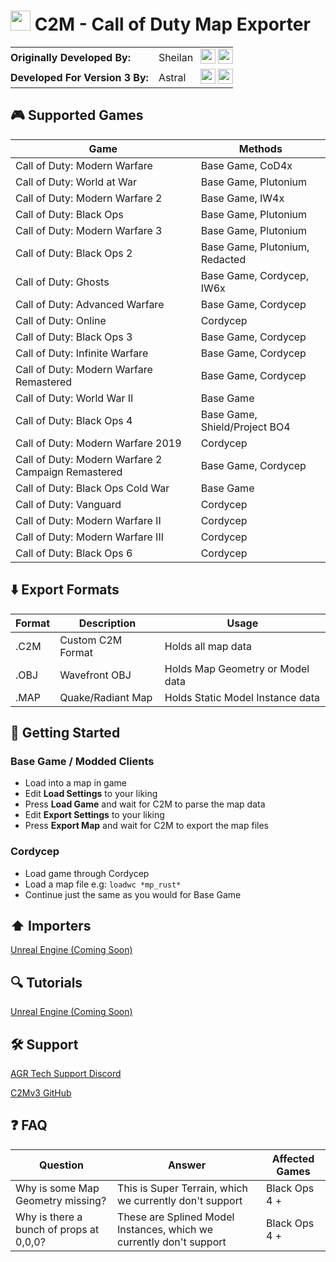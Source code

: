 # <img src="images/c2m.ico" width="32" height="32" /> C2M - Call of Duty Map Exporter

<table style="border-collapse:collapse;border:0;margin:0;padding:0;">
  <tr>
    <td style="padding:2px 16px 2px 0;white-space:nowrap;"><b>Originally Developed By:</b></td>
    <td style="padding:2px 12px 2px 0;">Sheilan</td>
    <td style="padding:2px 0;">
      <a href="https://github.com/sheilan102"><img src="/images/github.ico" width="24" height="24"></a>
      <a href="http://paypal.me/ksheilan"><img src="/images/paypal.ico" width="24" height="24"></a>
    </td>
  </tr>
  <tr>
    <td style="padding:2px 16px 2px 0;white-space:nowrap;"><b>Developed For Version 3 By:</b></td>
    <td style="padding:2px 12px 2px 0;">Astral</td>
    <td style="padding:2px 0;">
      <a href="https://github.com/o-Astral-o"><img src="/images/github.ico" width="24" height="24"></a>
      <a href="https://paypal.me/astralmodz"><img src="/images/paypal.ico" width="24" height="24"></a>
    </td>
  </tr>
</table>

## 🎮 Supported Games

| Game                                                | Methods                        |
|-----------------------------------------------------|--------------------------------|
| Call of Duty: Modern Warfare                        | Base Game, CoD4x               |
| Call of Duty: World at War                          | Base Game, Plutonium           |
| Call of Duty: Modern Warfare 2                      | Base Game, IW4x                |
| Call of Duty: Black Ops                             | Base Game, Plutonium           |
| Call of Duty: Modern Warfare 3                      | Base Game, Plutonium           |
| Call of Duty: Black Ops 2                           | Base Game, Plutonium, Redacted |
| Call of Duty: Ghosts                                | Base Game, Cordycep, IW6x      |
| Call of Duty: Advanced Warfare                      | Base Game, Cordycep            |
| Call of Duty: Online                                | Cordycep                       |
| Call of Duty: Black Ops 3                           | Base Game, Cordycep            |
| Call of Duty: Infinite Warfare                      | Base Game, Cordycep            |
| Call of Duty: Modern Warfare Remastered             | Base Game, Cordycep            |
| Call of Duty: World War II                          | Base Game                      |
| Call of Duty: Black Ops 4                           | Base Game, Shield/Project BO4  |
| Call of Duty: Modern Warfare 2019                   | Cordycep                       |
| Call of Duty: Modern Warfare 2 Campaign Remastered  | Base Game, Cordycep            |
| Call of Duty: Black Ops Cold War                    | Base Game                      |
| Call of Duty: Vanguard                              | Cordycep                       |
| Call of Duty: Modern Warfare II                     | Cordycep                       |
| Call of Duty: Modern Warfare III                    | Cordycep                       |
| Call of Duty: Black Ops 6                           | Cordycep                       |

## ⬇️ Export Formats

| Format  | Description       | Usage                            |
|---------|-------------------|----------------------------------|
| .C2M    | Custom C2M Format | Holds all map data               |
| .OBJ    | Wavefront OBJ     | Holds Map Geometry or Model data |
| .MAP    | Quake/Radiant Map | Holds Static Model Instance data |

## 🎯 Getting Started
### Base Game / Modded Clients
- Load into a map in game
- Edit **Load Settings** to your liking
- Press **Load Game** and wait for C2M to parse the map data
- Edit **Export Settings** to your liking
- Press **Export Map** and wait for C2M to export the map files
### Cordycep
- Load game through Cordycep
- Load a map file e.g: `loadwc *mp_rust*`
- Continue just the same as you would for Base Game

## ⬆️ Importers
[Unreal Engine (Coming Soon)](https://github.com/o-Astral-o)

## 🔍 Tutorials
[Unreal Engine (Coming Soon)](https://www.youtube.com/@Astral_CG)

## 🛠️ Support
[AGR Tech Support Discord](http://discord.c2mproject.com)

[C2Mv3 GitHub](https://github.com/o-Astral-o/C2Mv3/releases)

## ❓ FAQ
| Question                                        | Answer                                                                | Affected Games                      |
|-------------------------------------------------|-----------------------------------------------------------------------|-------------------------------------|
| Why is some Map Geometry missing?               | This is Super Terrain, which we currently don't support               | Black Ops 4 +                       |
| Why is there a bunch of props at 0,0,0?         | These are Splined Model Instances, which we currently don't support   | Black Ops 4 +                       |
